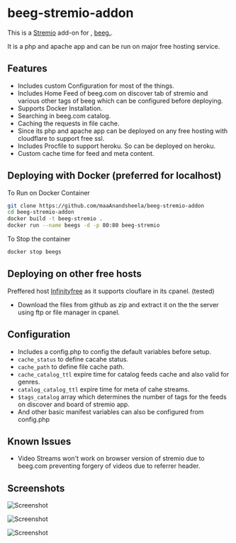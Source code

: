 # beeg-stremio-addon


This is a [Stremio](https://www.stremio.com/) add-on for , [beeg.](https://beeg.com/).

It is a php and apache app and can be run on major free hosting service.


## Features

- Includes custom Configuration for most of the things.
- Includes Home Feed of beeg.com on discover tab of stremio and various other tags of beeg which can be configured before deploying.
- Supports Docker Installation.
- Searching in beeg.com catalog.
- Caching the requests in file cache.
- Since its php and apache app can be deployed on any free hosting with cloudflare to support free ssl.
- Includes Procfile to support heroku. So can be deployed on heroku.
- Custom cache time for feed and meta content.

## Deploying with Docker (preferred for localhost)

To Run on Docker Container

```bash
git clone https://github.com/maaAnandsheela/beeg-stremio-addon
cd beeg-stremio-addon
docker build -t beeg-stremio .
docker run --name beegs -d -p 80:80 beeg-stremio
```

To Stop the container

```bash
docker stop beegs
```

## Deploying on other free hosts

Preffered host [Infinityfree](https://infinityfree.net/) as it supports clouflare in its cpanel. (tested)

- Download the files from github as zip and extract it on the the server using ftp or file manager in cpanel.


## Configuration 

- Includes a config.php to config the default variables before setup.
- `cache_status` to define cacahe status.
- `cache_path`  to define file cache path.
- `cache_catalog_ttl` expire time for catalog feeds cache and also valid for genres.
- `catalog_catalog_ttl` expire time for meta of cahe streams.
- `$tags_catalog` array which determines the number of tags for the feeds on discover and board of stremio app.
- And other basic manifest variables can also be configured from config.php

## Known Issues

- Video Streams won't work on browser version of stremio due to beeg.com preventing forgery of videos due to referrer header.

## Screenshots

![Screenshot](/captures/screenshot1.jpg)

![Screenshot](/captures/screenshot2.jpg)

![Screenshot](/captures/screenshot3.jpg)
